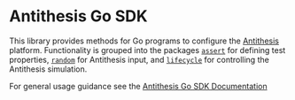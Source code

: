 
# Antithesis Go SDK

This library provides methods for Go programs to configure the [Antithesis](https://antithesis.com) platform. Functionality is grouped into the packages [`assert`](https://antithesis.com/docs/generated/sdk/golang/assert/) for defining test properties, [`random`](https://antithesis.com/docs/generated/sdk/golang/random/) for Antithesis input, and [`lifecycle`](https://antithesis.com/docs/generated/sdk/golang/lifecycle/) for controlling the Antithesis simulation.

For general usage guidance see the [Antithesis Go SDK Documentation](https://antithesis.com/docs/using_antithesis/sdk/go_sdk.html)
